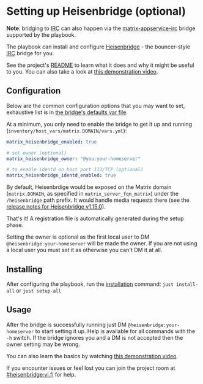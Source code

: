 # Setting up Heisenbridge (optional)

**Note**: bridging to [IRC](https://en.wikipedia.org/wiki/Internet_Relay_Chat) can also happen via the [matrix-appservice-irc](configuring-playbook-bridge-appservice-irc.md) bridge supported by the playbook.

The playbook can install and configure [Heisenbridge](https://github.com/hifi/heisenbridge) - the bouncer-style [IRC](https://en.wikipedia.org/wiki/Internet_Relay_Chat) bridge for you.

See the project's [README](https://github.com/hifi/heisenbridge/blob/master/README.md) to learn what it does and why it might be useful to you. You can also take a look at [this demonstration video](https://www.youtube.com/watch?v=nQk1Bp4tk4I).

## Configuration

Below are the common configuration options that you may want to set, exhaustive list is in [the bridge's defaults var file](../roles/custom/matrix-bridge-heisenbridge/defaults/main.yml).

At a minimum, you only need to enable the bridge to get it up and running (`inventory/host_vars/matrix.DOMAIN/vars.yml`):

```yaml
matrix_heisenbridge_enabled: true

# set owner (optional)
matrix_heisenbridge_owner: "@you:your-homeserver"

# to enable identd on host port 113/TCP (optional)
matrix_heisenbridge_identd_enabled: true
```

By default, Heisenbrdige would be exposed on the Matrix domain (`matrix.DOMAIN`, as specified in `matrix_server_fqn_matrix`) under the `/heisenbridge` path prefix. It would handle media requests there (see the [release notes for Heisenbridge v1.15.0](https://github.com/hifi/heisenbridge/releases/tag/v1.15.0)).

That's it! A registration file is automatically generated during the setup phase.

Setting the owner is optional as the first local user to DM `@heisenbridge:your-homeserver` will be made the owner.
If you are not using a local user you must set it as otherwise you can't DM it at all.

## Installing

After configuring the playbook, run the [installation](installing.md) command: `just install-all` or `just setup-all`

## Usage

After the bridge is successfully running just DM `@heisenbridge:your-homeserver` to start setting it up.
Help is available for all commands with the `-h` switch.
If the bridge ignores you and a DM is not accepted then the owner setting may be wrong.

You can also learn the basics by watching [this demonstration video](https://www.youtube.com/watch?v=nQk1Bp4tk4I).

If you encounter issues or feel lost you can join the project room at [#heisenbridge:vi.fi](https://matrix.to/#/#heisenbridge:vi.fi) for help.
